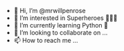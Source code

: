 - 👋 Hi, I’m @mrwillpenrose
- 👀 I’m interested in Superheroes 🦸🏼‍♂️
- 🌱 I’m currently learning Python 🐍
- 💞️ I’m looking to collaborate on ...
- 📫 How to reach me ...

<!---
mrwillpenrose/mrwillpenrose is a ✨ special ✨ repository because its `README.md` (this file) appears on your GitHub profile.
You can click the Preview link to take a look at your changes.
--->
